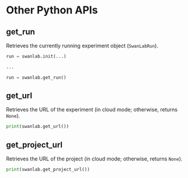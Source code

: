 # Other Python APIs

## get_run

Retrieves the currently running experiment object (`SwanLabRun`).

```python
run = swanlab.init(...)

...

run = swanlab.get_run()
```

## get_url

Retrieves the URL of the experiment (in cloud mode; otherwise, returns `None`).

```python
print(swanlab.get_url())
```

## get_project_url

Retrieves the URL of the project (in cloud mode; otherwise, returns `None`).

```python
print(swanlab.get_project_url())
```